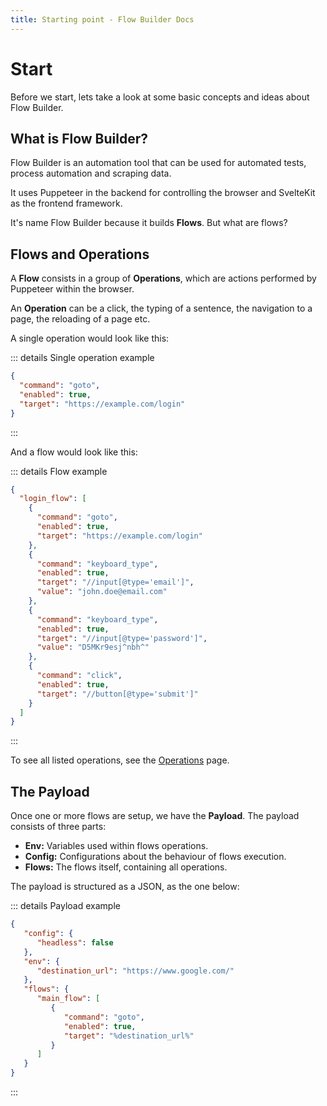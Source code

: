 ```yaml
---
title: Starting point - Flow Builder Docs
---
```

# Start
Before we start, lets take a look at some basic concepts and ideas about Flow Builder.

## What is Flow Builder?
Flow Builder is an automation tool that can be used for automated tests, process automation and scraping data. 

It uses Puppeteer in the backend for controlling the browser and SvelteKit as the frontend framework.

It's name Flow Builder because it builds **Flows**. But what are flows?

## Flows and Operations

A **Flow** consists in a group of **Operations**, which are actions performed by Puppeteer within the browser.

An **Operation** can be a click, the typing of a sentence, the navigation to a page, the reloading of a page etc.


A single operation would look like this:

::: details Single operation example
```json
{
  "command": "goto",
  "enabled": true,
  "target": "https://example.com/login"
}
```
:::

And a flow would look like this:

::: details Flow example

```json
{
  "login_flow": [
    {
      "command": "goto",
      "enabled": true,
      "target": "https://example.com/login"
    },
    {
      "command": "keyboard_type",
      "enabled": true,
      "target": "//input[@type='email']",
      "value": "john.doe@email.com"
    },
    {
      "command": "keyboard_type",
      "enabled": true,
      "target": "//input[@type='password']",
      "value": "D5MKr9esj^nbh^"
    },
    {
      "command": "click",
      "enabled": true,
      "target": "//button[@type='submit']"
    }
  ]
}
```
:::


To see all listed operations, see the [Operations](/operations.html) page.

## The Payload

Once one or more flows are setup, we have the **Payload**. The payload consists of three parts:
- **Env:** Variables used within flows operations.
- **Config:** Configurations about the behaviour of flows execution.
- **Flows:** The flows itself, containing all operations.

The payload is structured as a JSON, as the one below:

::: details Payload example
```json
{
   "config": {
      "headless": false
   },
   "env": {
      "destination_url": "https://www.google.com/"
   },
   "flows": {
      "main_flow": [
         {
            "command": "goto",
            "enabled": true,
            "target": "%destination_url%"
         }
      ]
   }
}
```
:::